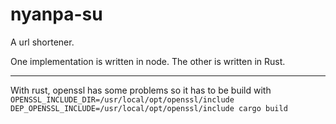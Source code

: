 # nyanpa-su
A url shortener.

One implementation is written in node. The other is written in Rust.

---
With rust, openssl has some problems so it has to be build with
`OPENSSL_INCLUDE_DIR=/usr/local/opt/openssl/include DEP_OPENSSL_INCLUDE=/usr/local/opt/openssl/include cargo build
`
